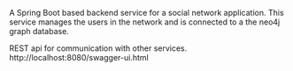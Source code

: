 A Spring Boot based backend service for a social network application.
This service manages the users in the network and is connected to a the neo4j graph database.

REST api for communication with other services.
http://localhost:8080/swagger-ui.html
